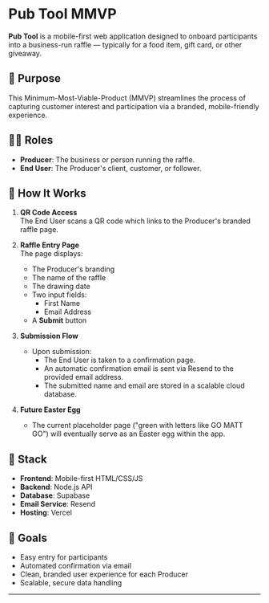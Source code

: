 # Pub Tool MMVP

**Pub Tool** is a mobile-first web application designed to onboard participants into a business-run raffle — typically for a food item, gift card, or other giveaway.

## 🎯 Purpose

This Minimum-Most-Viable-Product (MMVP) streamlines the process of capturing customer interest and participation via a branded, mobile-friendly experience.

## 🧑‍💼 Roles

- **Producer**: The business or person running the raffle.
- **End User**: The Producer's client, customer, or follower.

## 📱 How It Works

1. **QR Code Access**  
   The End User scans a QR code which links to the Producer's branded raffle page.

2. **Raffle Entry Page**  
   The page displays:
   - The Producer's branding
   - The name of the raffle
   - The drawing date
   - Two input fields:  
     - First Name  
     - Email Address  
   - A **Submit** button

3. **Submission Flow**
   - Upon submission:
     - The End User is taken to a confirmation page.
     - An automatic confirmation email is sent via Resend to the provided email address.
     - The submitted name and email are stored in a scalable cloud database.

4. **Future Easter Egg**
   - The current placeholder page ("green with letters like GO MATT GO") will eventually serve as an Easter egg within the app.

## 🧰 Stack

- **Frontend**: Mobile-first HTML/CSS/JS
- **Backend**: Node.js API
- **Database**: Supabase
- **Email Service**: Resend
- **Hosting**: Vercel

## 🚀 Goals

- Easy entry for participants
- Automated confirmation via email
- Clean, branded user experience for each Producer
- Scalable, secure data handling

--- 
